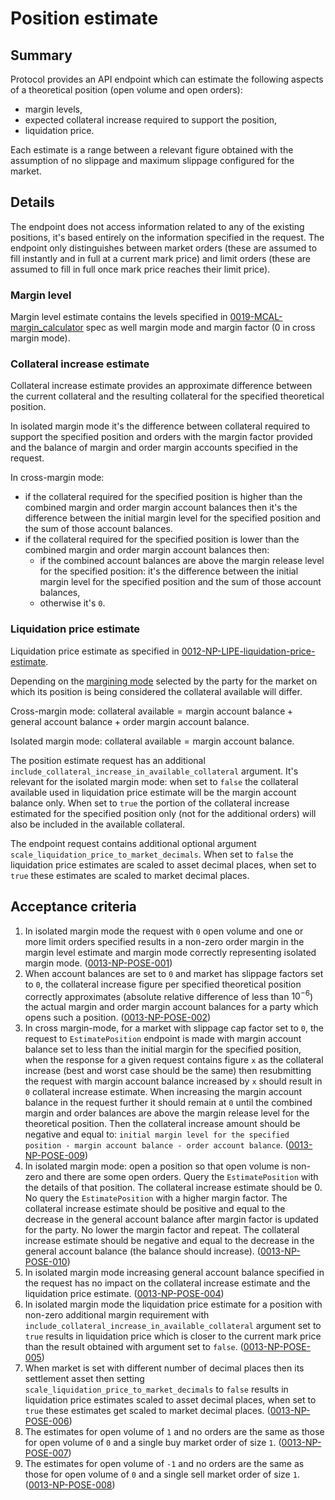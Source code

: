 # Position estimate

## Summary

Protocol provides an API endpoint which can estimate the following aspects of a theoretical position (open volume and open orders):

- margin levels,
- expected collateral increase required to support the position,
- liquidation price.

Each estimate is a range between a relevant figure obtained with the assumption of no slippage and maximum slippage configured for the market.

## Details

The endpoint does not access information related to any of the existing positions, it's based entirely on the information specified in the request.
The endpoint only distinguishes between market orders (these are assumed to fill instantly and in full at a current mark price) and limit orders (these are assumed to fill in full once mark price reaches their limit price).

### Margin level

Margin level estimate contains the levels specified in [0019-MCAL-margin_calculator](./../protocol/0019-MCAL-margin_calculator.md#reference-level-explanation) spec as well margin mode and margin factor (0 in cross margin mode).

### Collateral increase estimate

Collateral increase estimate provides an approximate difference between the current collateral and the resulting collateral for the specified theoretical position.

In isolated margin mode it's the difference between collateral required to support the specified position and orders with the margin factor provided and the balance of margin and order margin accounts specified in the request.

In cross-margin mode:

- if the collateral required for the specified position is higher than the combined margin and order margin account balances then it's the difference between the initial margin level for the specified position and the sum of those account balances.
- if the collateral required for the specified position is lower than the combined margin and order margin account balances then:
  - if the combined account balances are above the margin release level for the specified position: it's the difference between the initial margin level for the specified position and the sum of those account balances,
  - otherwise it's `0`.

### Liquidation price estimate

Liquidation price estimate as specified in [0012-NP-LIPE-liquidation-price-estimate](./0012-NP-LIPE-liquidation-price-estimate.md).

Depending on the [margining mode](../protocol/0019-MCAL-margin_calculator.md#margining-modes) selected by the party for the market on which its position is being considered the $\text{collateral available}$ will differ.

Cross-margin mode: $\text{collateral available} = \text{margin account balance} + \text{general account balance} + \text{order margin account balance}$.

Isolated margin mode: $\text{collateral available} = \text{margin account balance}$.

The position estimate request has an additional `include_collateral_increase_in_available_collateral` argument. It's relevant for the isolated margin mode: when set to `false` the collateral available used in liquidation price estimate will be the margin account balance only. When set to `true` the portion of the collateral increase estimated for the specified position only (not for the additional orders) will also be included in the available collateral.

The endpoint request contains additional optional argument `scale_liquidation_price_to_market_decimals`. When set to `false` the liquidation price estimates are scaled to asset decimal places, when set to `true` these estimates are scaled to market decimal places.

## Acceptance criteria

1. In isolated margin mode the request with `0` open volume and one or more limit orders specified results in a non-zero order margin in the margin level estimate and margin mode correctly representing isolated margin mode. (<a name="0013-NP-POSE-001" href="#0013-NP-POSE-001">0013-NP-POSE-001</a>)
1. When account balances are set to `0` and market has slippage factors set to `0`, the collateral increase figure per specified theoretical position correctly approximates (absolute relative difference of less than $10^{-6}$) the actual margin and order margin account balances for a party which opens such a position. (<a name="0013-NP-POSE-002" href="#0013-NP-POSE-002">0013-NP-POSE-002</a>)
1. In cross margin-mode, for a market with slippage cap factor set to `0`, the request to `EstimatePosition` endpoint is made with margin account balance set to less than the initial margin for the specified position, when the response for a given request contains figure `x` as the collateral increase (best and worst case should be the same) then resubmitting the request with margin account balance increased by `x` should result in `0` collateral increase estimate. When increasing the margin account balance in the request further it should remain at `0` until the combined margin and order balances are above the margin release level for the theoretical position. Then the collateral increase amount should be negative and equal to: `initial margin level for the specified position - margin account balance - order account balance`. (<a name="0013-NP-POSE-009" href="#0013-NP-POSE-009">0013-NP-POSE-009</a>)
1. In isolated margin mode: open a position so that open volume is non-zero and there are some open orders. Query the `EstimatePosition` with the details of that position. The collateral increase estimate should be 0. No query the `EstimatePosition` with a higher margin factor. The collateral increase estimate should be positive and equal to the decrease in the general account balance after margin factor is updated for the party. No lower the margin factor and repeat. The collateral increase estimate should be negative and equal to the decrease in the general account balance (the balance should increase). (<a name="0013-NP-POSE-010" href="#0013-NP-POSE-010">0013-NP-POSE-010</a>)
1. In isolated margin mode increasing general account balance specified in the request has no impact on the collateral increase estimate and the liquidation price estimate. (<a name="0013-NP-POSE-004" href="#0013-NP-POSE-004">0013-NP-POSE-004</a>)
1. In isolated margin mode the liquidation price estimate for a position with non-zero additional margin requirement with `include_collateral_increase_in_available_collateral` argument set to `true` results in liquidation price which is closer to the current mark price than the result obtained with argument set to `false`. (<a name="0013-NP-POSE-005" href="#0013-NP-POSE-005">0013-NP-POSE-005</a>)
1. When market is set with different number of decimal places then its settlement asset then setting `scale_liquidation_price_to_market_decimals` to `false` results in liquidation price estimates scaled to asset decimal places, when set to `true` these estimates get scaled to market decimal places. (<a name="0013-NP-POSE-006" href="#0013-NP-POSE-006">0013-NP-POSE-006</a>)
1. The estimates for open volume of `1` and no orders are the same as those for open volume of `0` and a single buy market order of size `1`. (<a name="0013-NP-POSE-007" href="#0013-NP-POSE-007">0013-NP-POSE-007</a>)
1. The estimates for open volume of `-1` and no orders are the same as those for open volume of `0` and a single sell market order of size `1`. (<a name="0013-NP-POSE-008" href="#0013-NP-POSE-008">0013-NP-POSE-008</a>)
